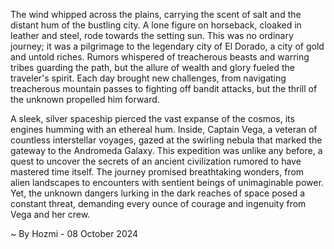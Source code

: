
The wind whipped across the plains, carrying the scent of salt and the distant hum of the bustling city. A lone figure on horseback, cloaked in leather and steel, rode towards the setting sun. This was no ordinary journey; it was a pilgrimage to the legendary city of El Dorado, a city of gold and untold riches. Rumors whispered of treacherous beasts and warring tribes guarding the path, but the allure of wealth and glory fueled the traveler's spirit. Each day brought new challenges, from navigating treacherous mountain passes to fighting off bandit attacks, but the thrill of the unknown propelled him forward.

A sleek, silver spaceship pierced the vast expanse of the cosmos, its engines humming with an ethereal hum. Inside, Captain Vega, a veteran of countless interstellar voyages, gazed at the swirling nebula that marked the gateway to the Andromeda Galaxy. This expedition was unlike any before, a quest to uncover the secrets of an ancient civilization rumored to have mastered time itself. The journey promised breathtaking wonders, from alien landscapes to encounters with sentient beings of unimaginable power.  Yet, the unknown dangers lurking in the dark reaches of space posed a constant threat, demanding every ounce of courage and ingenuity from Vega and her crew. 

~ By Hozmi - 08 October 2024
